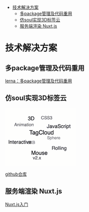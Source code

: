 <!--
 * @Date: 2021-06-16 17:22:48
 * @LastEditors: wenfujie
 * @LastEditTime: 2021-09-05 09:28:10
 * @FilePath: /document-library/README.解决方案.md
-->
- [技术解决方案](#技术解决方案)
  - [多package管理及代码重用](#多package管理及代码重用)
  - [仿soul实现3D标签云](#仿soul实现3d标签云)
  - [服务端渲染 Nuxt.js](#服务端渲染-nuxtjs)

# 技术解决方案
## 多package管理及代码重用 

[lerna：多package管理及代码重用](articles/解决方案/lerna-多package管理及代码重用.md)

## 仿soul实现3D标签云

![](images/解决方案/tagcloud.gif)

[github仓库](https://github.com/mcc108/TagCloud/blob/master/README.CN.md)

## 服务端渲染 Nuxt.js

[Nuxt.js入门](articles/解决方案/nuxt.js服务端渲染.md)
